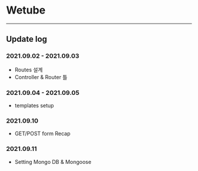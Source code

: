 # Wetube
---
## Update log


### 2021.09.02 - 2021.09.03
- Routes 설계
- Controller & Router 틀



### 2021.09.04 - 2021.09.05
- templates setup

### 2021.09.10
- GET/POST form Recap

### 2021.09.11
- Setting Mongo DB & Mongoose